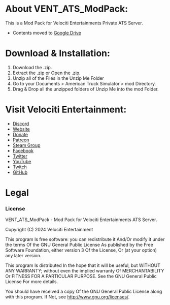 # About VENT_ATS_ModPack:
This is a Mod Pack for Velociti Entertainments Private ATS Server.

- Contents moved to [Google Drive]( https://drive.google.com/drive/folders/1z6e2CH5uWjL1nUaiXyyy-O-J5mcRA8pU?usp=drive_link )

# Download & Installation:
1) Download the .zip.
2) Extract the .zip or Open the .zip.
3) Unzip all of the Files in the Unzip Me Folder
4) Go to your Documents > American Truck Simulator > mod Directory.
5) Drag & Drop all the unzipped folders of Unzip Me into the mod Folder.

# Visit Velociti Entertainment:
* [Discord]( https://discord.velocitientertainment.com )
* [Website]( https://velocitientertainment.com )
* [Donate]( https://donate.velocitientertainment.com )
* [Patreon]( https://www.patreon.com/VelocitiEntertainment?fan_landing=true )
* [Steam Group]( https://steamcommunity.com/groups/velocitientertainment )
* [Facebook]( https://facebook.com/VelocitiEntertainment )
* [Twitter]( https://twitter.com/VelocitiEnt )
* [YouTube]( https://youtube.com/user/HumanTree92 )
* [Twitch]( https://twitch.tv/humantree92 )
* [GitHub]( https://github.com/HumanTree92 )

# Legal
### License
VENT_ATS_ModPack - Mod Pack for Velociti Entertainments ATS Server.

Copyright (C) 2024 Velociti Entertainment

This program Is free software: you can redistribute it And/Or modify it under the terms Of the GNU General Public License As published by the Free Software Foundation, either version 3 Of the License, Or (at your option) any later version.

This program Is distributed In the hope that it will be useful, but WITHOUT ANY WARRANTY; without even the implied warranty Of MERCHANTABILITY Or FITNESS FOR A PARTICULAR PURPOSE. See the GNU General Public License For more details.

You should have received a copy Of the GNU General Public License along with this program. If Not, see http://www.gnu.org/licenses/.
